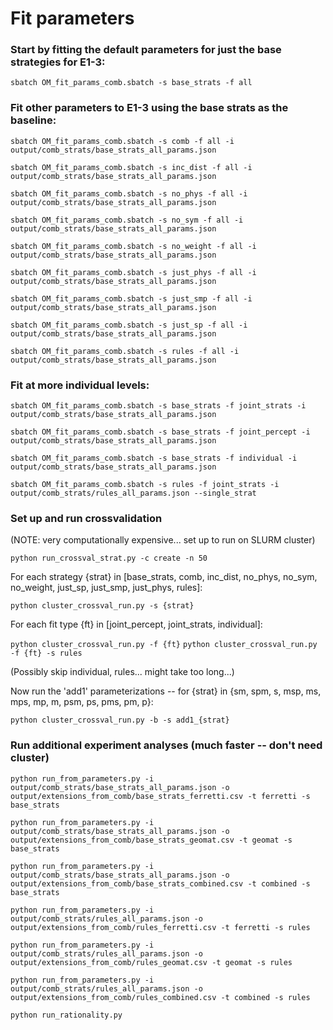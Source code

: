 # Fit parameters

### Start by fitting the default parameters for just the base strategies for E1-3:

`sbatch OM_fit_params_comb.sbatch -s base_strats -f all`

### Fit other parameters to E1-3 using the base strats as the baseline:

`sbatch OM_fit_params_comb.sbatch -s comb -f all -i output/comb_strats/base_strats_all_params.json`

`sbatch OM_fit_params_comb.sbatch -s inc_dist -f all -i output/comb_strats/base_strats_all_params.json`

`sbatch OM_fit_params_comb.sbatch -s no_phys -f all -i output/comb_strats/base_strats_all_params.json`

`sbatch OM_fit_params_comb.sbatch -s no_sym -f all -i output/comb_strats/base_strats_all_params.json`

`sbatch OM_fit_params_comb.sbatch -s no_weight -f all -i output/comb_strats/base_strats_all_params.json`

`sbatch OM_fit_params_comb.sbatch -s just_phys -f all -i output/comb_strats/base_strats_all_params.json`

`sbatch OM_fit_params_comb.sbatch -s just_smp -f all -i output/comb_strats/base_strats_all_params.json`

`sbatch OM_fit_params_comb.sbatch -s just_sp -f all -i output/comb_strats/base_strats_all_params.json`

`sbatch OM_fit_params_comb.sbatch -s rules -f all -i output/comb_strats/base_strats_all_params.json`

### Fit at more individual levels:

`sbatch OM_fit_params_comb.sbatch -s base_strats -f joint_strats -i output/comb_strats/base_strats_all_params.json`

`sbatch OM_fit_params_comb.sbatch -s base_strats -f joint_percept -i output/comb_strats/base_strats_all_params.json`

`sbatch OM_fit_params_comb.sbatch -s base_strats -f individual -i output/comb_strats/base_strats_all_params.json`

`sbatch OM_fit_params_comb.sbatch -s rules -f joint_strats -i output/comb_strats/rules_all_params.json --single_strat`


### Set up and run crossvalidation

(NOTE: very computationally expensive... set up to run on SLURM cluster)

`python run_crossval_strat.py -c create -n 50`

For each strategy {strat} in [base_strats, comb, inc_dist, no_phys, no_sym, no_weight, just_sp, just_smp, just_phys, rules]:

`python cluster_crossval_run.py -s {strat}`

For each fit type {ft} in [joint_percept, joint_strats, individual]:

`python cluster_crossval_run.py -f {ft}`
`python cluster_crossval_run.py -f {ft} -s rules`

(Possibly skip individual, rules... might take too long...)

Now run the 'add1' parameterizations -- for {strat} in {sm, spm, s, msp, ms, mps, mp, m, psm, ps, pms, pm, p}:

`python cluster_crossval_run.py -b -s add1_{strat}`


### Run additional experiment analyses (much faster -- don't need cluster)

`python run_from_parameters.py -i output/comb_strats/base_strats_all_params.json -o output/extensions_from_comb/base_strats_ferretti.csv -t ferretti -s base_strats`

`python run_from_parameters.py -i output/comb_strats/base_strats_all_params.json -o output/extensions_from_comb/base_strats_geomat.csv -t geomat -s base_strats`

`python run_from_parameters.py -i output/comb_strats/base_strats_all_params.json -o output/extensions_from_comb/base_strats_combined.csv -t combined -s base_strats`

`python run_from_parameters.py -i output/comb_strats/rules_all_params.json -o output/extensions_from_comb/rules_ferretti.csv -t ferretti -s rules`

`python run_from_parameters.py -i output/comb_strats/rules_all_params.json -o output/extensions_from_comb/rules_geomat.csv -t geomat -s rules`

`python run_from_parameters.py -i output/comb_strats/rules_all_params.json -o output/extensions_from_comb/rules_combined.csv -t combined -s rules`

`python run_rationality.py`
